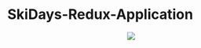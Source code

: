 # SkiDays-Redux-Application

<p align="center"><img src="https://user-images.githubusercontent.com/54300222/87442967-8427a100-c5ba-11ea-9ed7-700eabff842d.gif" heigh="400px"</p>
